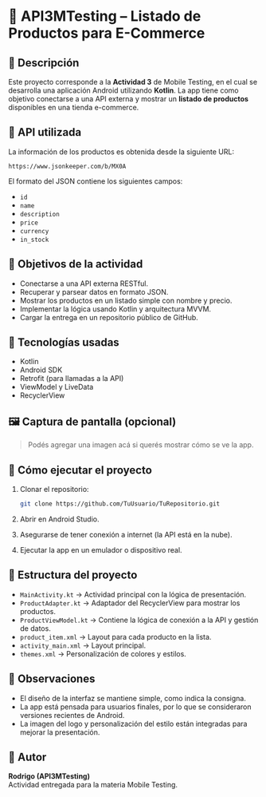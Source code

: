 # 🛒 API3MTesting – Listado de Productos para E-Commerce

## 📱 Descripción

Este proyecto corresponde a la **Actividad 3** de Mobile Testing, en el cual se desarrolla una aplicación Android utilizando **Kotlin**. La app tiene como objetivo conectarse a una API externa y mostrar un **listado de productos** disponibles en una tienda e-commerce.

## 🔗 API utilizada

La información de los productos es obtenida desde la siguiente URL:

```
https://www.jsonkeeper.com/b/MX0A
```

El formato del JSON contiene los siguientes campos:

- `id`
- `name`
- `description`
- `price`
- `currency`
- `in_stock`

## 🎯 Objetivos de la actividad

- Conectarse a una API externa RESTful.
- Recuperar y parsear datos en formato JSON.
- Mostrar los productos en un listado simple con nombre y precio.
- Implementar la lógica usando Kotlin y arquitectura MVVM.
- Cargar la entrega en un repositorio público de GitHub.

## 🧩 Tecnologías usadas

- Kotlin
- Android SDK
- Retrofit (para llamadas a la API)
- ViewModel y LiveData
- RecyclerView

## 🖼️ Captura de pantalla (opcional)

> Podés agregar una imagen acá si querés mostrar cómo se ve la app.

## 🚀 Cómo ejecutar el proyecto

1. Clonar el repositorio:
   ```bash
   git clone https://github.com/TuUsuario/TuRepositorio.git
   ```

2. Abrir en Android Studio.

3. Asegurarse de tener conexión a internet (la API está en la nube).

4. Ejecutar la app en un emulador o dispositivo real.

## 📂 Estructura del proyecto

- `MainActivity.kt` → Actividad principal con la lógica de presentación.
- `ProductAdapter.kt` → Adaptador del RecyclerView para mostrar los productos.
- `ProductViewModel.kt` → Contiene la lógica de conexión a la API y gestión de datos.
- `product_item.xml` → Layout para cada producto en la lista.
- `activity_main.xml` → Layout principal.
- `themes.xml` → Personalización de colores y estilos.

## 📝 Observaciones

- El diseño de la interfaz se mantiene simple, como indica la consigna.
- La app está pensada para usuarios finales, por lo que se consideraron versiones recientes de Android.
- La imagen del logo y personalización del estilo están integradas para mejorar la presentación.

## 📌 Autor

**Rodrigo (API3MTesting)**  
Actividad entregada para la materia Mobile Testing.